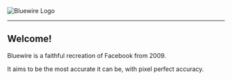<picture>
  <source media="(prefers-color-scheme: dark)" srcset="https://github.com/user-attachments/assets/ff2ca88d-5717-47d2-bb49-b5ecd71c855a" />
  <source media="(prefers-color-scheme: light)" srcset="https://github.com/user-attachments/assets/01b580d2-dc92-4a69-87fb-d4f6368119e7" />
  <img src="https://github.com/user-attachments/assets/01b580d2-dc92-4a69-87fb-d4f6368119e7" alt="Bluewire Logo" />
</picture>

---
## Welcome!
Bluewire is a faithful recreation of Facebook from 2009.

It aims to be the most accurate it can be, with pixel perfect accuracy.
